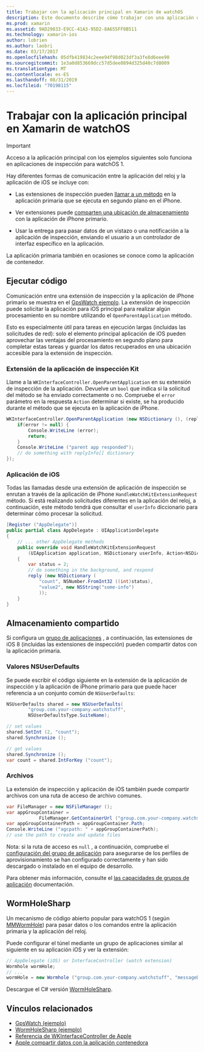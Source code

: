 ```yaml
---
title: Trabajar con la aplicación principal en Xamarin de watchOS
description: Este documento describe cómo trabajar con una aplicación de watchOS primaria en Xamarin. Describe las extensiones de aplicación de WatchKit, aplicaciones de iOS, almacenamiento compartido y mucho más.
ms.prod: xamarin
ms.assetid: 9AD29833-E9CC-41A3-95D2-8A655FF0B511
ms.technology: xamarin-ios
author: lobrien
ms.author: laobri
ms.date: 03/17/2017
ms.openlocfilehash: 05dfb419834c2eee94f98d023df3a3fe8d6eee90
ms.sourcegitcommit: 1e3a0d853669dcc57d5dee0894d325d40c7d8009
ms.translationtype: MT
ms.contentlocale: es-ES
ms.lasthandoff: 08/31/2019
ms.locfileid: "70198115"
---
```

# <a name="working-with-the-watchos-parent-application-in-xamarin"></a>Trabajar con la aplicación principal en Xamarin de watchOS

> [!IMPORTANT]
> Acceso a la aplicación principal con los ejemplos siguientes solo funciona en aplicaciones de inspección para watchOS 1.


Hay diferentes formas de comunicación entre la aplicación del reloj y la aplicación de iOS se incluye con:

- Las extensiones de inspección pueden [llamar a un método](#code) en la aplicación primaria que se ejecuta en segundo plano en el iPhone.

- Ver extensiones puede [comparten una ubicación de almacenamiento](#storage) con la aplicación de iPhone primario.

- Usar la entrega para pasar datos de un vistazo o una notificación a la aplicación de inspección, enviando el usuario a un controlador de interfaz específico en la aplicación.

La aplicación primaria también en ocasiones se conoce como la aplicación de contenedor.


<a name="code" />

## <a name="run-code"></a>Ejecutar código

Comunicación entre una extensión de inspección y la aplicación de iPhone primario se muestra en el [GpsWatch ejemplo](https://docs.microsoft.com/samples/xamarin/ios-samples/watchkit-gpswatch).
La extensión de inspección puede solicitar la aplicación para iOS principal para realizar algún procesamiento en su nombre utilizando el `OpenParentApplication` método.

Esto es especialmente útil para tareas en ejecución largas (incluidas las solicitudes de red): solo el elemento principal aplicación de iOS pueden aprovechar las ventajas del procesamiento en segundo plano para completar estas tareas y guardar los datos recuperados en una ubicación accesible para la extensión de inspección.



### <a name="watch-kit-app-extension"></a>Extensión de la aplicación de inspección Kit

Llame a la `WKInterfaceController.OpenParentApplication` en su extensión de inspección de la aplicación. Devuelve un `bool` que indica si la solicitud del método se ha enviado correctamente o no. Compruebe el `error` parámetro en la respuesta `Action` determinar si existe, se ha producido durante el método que se ejecuta en la aplicación de iPhone.

```csharp
WKInterfaceController.OpenParentApplication (new NSDictionary (), (replyInfo, error) => {
    if(error != null) {
        Console.WriteLine (error);
        return;
    }
    Console.WriteLine ("parent app responded");
    // do something with replyInfo[] dictionary
});
```


### <a name="ios-app"></a>Aplicación de iOS

Todas las llamadas desde una extensión de aplicación de inspección se enrutan a través de la aplicación de iPhone `HandleWatchKitExtensionRequest` método.
Si está realizando solicitudes diferentes en la aplicación del reloj, a continuación, este método tendrá que consultar el `userInfo` diccionario para determinar cómo procesar la solicitud.


```csharp
[Register ("AppDelegate")]
public partial class AppDelegate : UIApplicationDelegate
{
    // ... other AppDelegate methods
    public override void HandleWatchKitExtensionRequest
        (UIApplication application, NSDictionary userInfo, Action<NSDictionary> reply)
    {
        var status = 2;
        // do something in the background, and respond
        reply (new NSDictionary (
            "count", NSNumber.FromInt32 ((int)status),
            "value2", new NSString("some-info")
            ));
    }
}
```


<a name="storage" />

## <a name="shared-storage"></a>Almacenamiento compartido

Si configura un [grupo de aplicaciones](~/ios/watchos/app-fundamentals/app-groups.md) , a continuación, las extensiones de iOS 8 (incluidas las extensiones de inspección) pueden compartir datos con la aplicación primaria.

<a name="nsuserdefaults" />

### <a name="nsuserdefaults"></a>Valores NSUserDefaults

Se puede escribir el código siguiente en la extensión de la aplicación de inspección y la aplicación de iPhone primario para que puede hacer referencia a un conjunto común de `NSUserDefaults`:

```csharp
NSUserDefaults shared = new NSUserDefaults(
        "group.com.your-company.watchstuff",
        NSUserDefaultsType.SuiteName);

// set values
shared.SetInt (2, "count");
shared.Synchronize ();

// get values
shared.Synchronize ();
var count = shared.IntForKey ("count");
```

<a name="files" />

### <a name="files"></a>Archivos

La extensión de inspección y aplicación de iOS también puede compartir archivos con una ruta de acceso de archivo comunes.

```csharp
var FileManager = new NSFileManager ();
var appGroupContainer =
            FileManager.GetContainerUrl ("group.com.your-company.watchstuff");
var appGroupContainerPath = appGroupContainer.Path;
Console.WriteLine ("agcpath: " + appGroupContainerPath);
// use the path to create and update files
```

Nota: si la ruta de acceso es `null` , a continuación, compruebe el [configuración del grupo de aplicación](~/ios/watchos/app-fundamentals/app-groups.md) para asegurarse de los perfiles de aprovisionamiento se han configurado correctamente y han sido descargado o instalado en el equipo de desarrollo.

Para obtener más información, consulte el [las capacidades de grupos de aplicación](~/ios/deploy-test/provisioning/capabilities/app-groups-capabilities.md) documentación.

## <a name="wormholesharp"></a>WormHoleSharp

Un mecanismo de código abierto popular para watchOS 1 (según [MMWormHole](https://github.com/mutualmobile/MMWormhole)) para pasar datos o los comandos entre la aplicación primaria y la aplicación del reloj.

Puede configurar el túnel mediante un grupo de aplicaciones similar al siguiente en su aplicación iOS y ver la extensión:

```csharp
// AppDelegate (iOS) or InterfaceController (watch extension)
Wormhole wormHole;
// ...
wormHole = new Wormhole ("group.com.your-company.watchstuff", "messageDir");
```

Descargue el C# versión [WormHoleSharp](https://github.com/Clancey/WormHoleSharp).



## <a name="related-links"></a>Vínculos relacionados

- [GpsWatch (ejemplo)](https://docs.microsoft.com/samples/xamarin/ios-samples/watchos-watchkitcatalog)
- [WormHoleSharp (ejemplo)](https://github.com/Clancey/WormHoleSharp)
- [Referencia de WKInterfaceController de Apple](https://developer.apple.com/library/prerelease/ios/documentation/WatchKit/Reference/WKInterfaceController_class/index.html#//apple_ref/occ/clm/WKInterfaceController/openParentApplication:reply:)
- [Apple compartir datos con la aplicación contenedora](https://developer.apple.com/library/ios/documentation/General/Conceptual/ExtensibilityPG/ExtensionScenarios.html)

